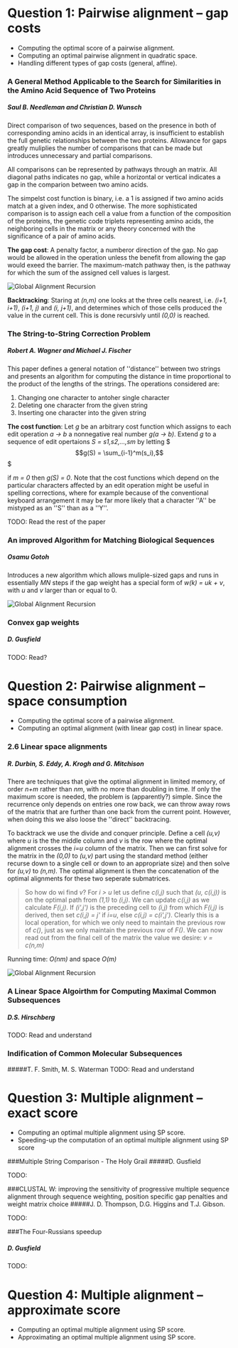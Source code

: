 # Question 1: Pairwise alignment – gap costs
- Computing the optimal score of a pairwise alignment.
- Computing an optimal pairwise alignment in quadratic space.
- Handling different types of gap costs (general, affine).

### A General Method Applicable to the Search for Similarities in the Amino Acid Sequence  of Two Proteins
##### Saul B. Needleman and Christian D. Wunsch
Direct comparison of two sequences, based on the presence in both of corresponding amino acids in an identical array, is insufficient to establish the full genetic relationships between the two proteins. Allowance for gaps greatly muliplies the number of comparisons that can be made but introduces unnecessary and partial comparisons.

All comparisons can be represented by pathways through an matrix. All diagonal paths indicates no gap, while a horizontal or vertical indicates a gap in the comparion between two amino acids.

The simpelst cost function is binary, i.e. a 1 is assigned if two amino acids match at a given index, and 0 otherwise. The more sophisticated comparison is to assign each cell a value from a function of the composition of the proteins, the genetic code triplets representing amino acids, the neighboring cells in the matrix or any theory concerned with the significance of a pair of amino acids.

__The gap cost__: A penalty factor, a numberor direction of the gap. No gap would be allowed in the operation unless the benefit from allowing the gap would exeed the barrier. The maximum-match pathway then, is the pathway for which the sum of the assigned cell values is largest.

![Global Alignment Recursion](http://cs.au.dk/~mys/bioseq/global-alignment-recursion.png "Global Alignment Recursion")

__Backtracking__: Staring at _(n,m)_ one looks at the three cells nearest, i.e. _(i+1, i+1)_, _(i+1, j)_ and _(i, j+1)_, and determines which of those cells produced the value in the current cell. This is done recursivly until _(0,0)_ is reached.

### The String-to-String Correction Problem
##### Robert A. Wagner and Michael J. Fischer
This paper defines a general notation of ''distance'' between two strings and presents an algorithm for computing the distance in time proportional to the product of the lengths of the strings. The operations considered are:
1. Changing one character to antoher single character
2. Deleting one character from the given string
3. Inserting one character into the given string



__The cost function__: Let _g_ be an arbitrary cost function which assigns to each edit operation _a -> b_ a nonnegative real number _g(a -> b)_. Extend _g_ to a sequence of edit opertaions _S = s1,s2,...,sm_ by letting $$$g(S) = \sum_{i-1}^m(s_i),$$$

if _m = 0_ then _g(S) = 0_. Note that the cost functions which depend on the particular characters affected by an edit operation might be useful in spelling corrections, where for example because of the conventional keyboard arrangement it may be far more likely that a character ''A'' be mistyped as an ''S'' than as a ''Y''.

TODO: Read the rest of the paper

### An improved Algorithm for Matching Biological Sequences
##### Osamu Gotoh
Introduces a new algorithm which allows muliple-sized gaps and runs in essentially _MN_ steps if the gap weight has a special form of _w(k) = uk + v_, with _u_ and _v_ larger than or equal to 0.

![Global Alignment Recursion](http://cs.au.dk/~mys/bioseq/affine.png "Global Alignment Recursion Affine Cost")


### Convex gap weights
##### D. Gusfield
TODO: Read?

# Question 2: Pairwise alignment – space consumption
- Computing the optimal score of a pairwise alignment.
- Computing an optimal alignment (with linear gap cost) in linear space.

###  2.6 Linear space alignments
##### R. Durbin, S. Eddy, A. Krogh and G. Mitchison
There are techniques that give the optimal alignment in limited memory, of order _n+m_ rather than _nm_, with no more than doubling in time. If only the maximum score is needed, the problem is (apparently?) simple. Since the recurrence only depends on entries one row back, we can throw away rows of the matrix that are further than one back from the current point. However, when doing this we also loose the ''direct'' backtracing.

To backtrack we use the divide and conquer principle. Define a cell _(u,v)_ where _u_ is the the middle column and _v_ is the row where the optimal alignment crosses the _i=u_ column of the matrix. Then we can first solve for the matrix in the _(0,0)_ to _(u,v)_ part using the standard method (either recurse down to a single cell or down to an appropriate size) and then solve for _(u,v)_ to _(n,m)_. The optimal alignment is then the concatenation of the optimal alignments for these two seperate submatrices.

>So how do wi find _v_? For _i > u_ let us define _c(i,j)_ such that _(u, c(i,j))_ is on the optimal path from _(1,1)_ to _(i,j)_. We can update _c(i,j)_ as we calculate _F(i,j)_. If _(i',j')_ is the preceding cell to _(i,j)_ from which _F(i,j)_ is derived, then set _c(i,j) = j'_ if _i=u_, else _c(i,j) = c(i',j')_. Clearly this is a local operation, for which we only need to maintain the previous row of _c()_, just as we only maintain the previous row of _F()_. We can now read out from the final cell of the matrix the value we desire: _v = c(n,m)_

Running time: _O(nm)_ and space _O(m)_

![Global Alignment Recursion](http://cs.au.dk/~mys/bioseq/Tij.png "Traceback algorithm")

### A Linear Space Algoirthm for Computing Maximal Common Subsequences
##### D.S. Hirschberg
TODO: Read and understand

### Indification of Common Molecular Subsequences
#####T. F. Smith, M. S. Waterman
TODO: Read and understand

# Question 3: Multiple alignment – exact score
- Computing an optimal multiple alignment using SP score.
- Speeding-up the computation of an optimal multiple alignment using SP score

###Multiple String Comparison - The Holy Grail
#####D. Gusfield

TODO:

###CLUSTAL W: improving the sensitivity of progressive multiple sequence alignment through sequence weighting, position specific gap penalties and weight matrix choice
#####J. D. Thompson, D.G. Higgins and T.J. Gibson.

TODO:

###The Four-Russians speedup
##### D. Gusfield

TODO:

# Question 4: Multiple alignment – approximate score
- Computing an optimal multiple alignment using SP score.
- Approximating an optimal multiple alignment using SP score.